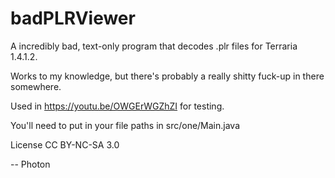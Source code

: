 # badPLRViewer

A incredibly bad, text-only program that decodes .plr files for Terraria 1.4.1.2.

Works to my knowledge, but there's probably a really shitty fuck-up in there somewhere.

Used in https://youtu.be/OWGErWGZhZI for testing.

You'll need to put in your file paths in src/one/Main.java

License CC BY-NC-SA 3.0

-- Photon
